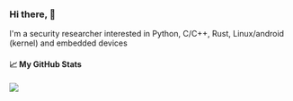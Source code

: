 ### Hi there, 👋
I'm a security researcher interested in Python, C/C++, Rust, Linux/android (kernel) and embedded devices
<!--
**simonlucky/simonlucky** is a ✨ _special_ ✨ repository because its `README.md` (this file) appears on your GitHub profile.

Here are some ideas to get you started:

- 🔭 I’m currently working on ...
- 🌱 I’m currently learning ...
- 👯 I’m looking to collaborate on ...
- 🤔 I’m looking for help with ...
- 💬 Ask me about ...
- 📫 How to reach me: ...
- 😄 Pronouns: ...
- ⚡ Fun fact: ...
-->

#### &#x1f4c8; My GitHub Stats


<a href="https://blacknetwork.pythonanywhere.com/">
  <img card_width="600" src="https://github-readme-streak-stats.herokuapp.com/?user=simonlucky&theme=dark" />
</a>
<br/>

